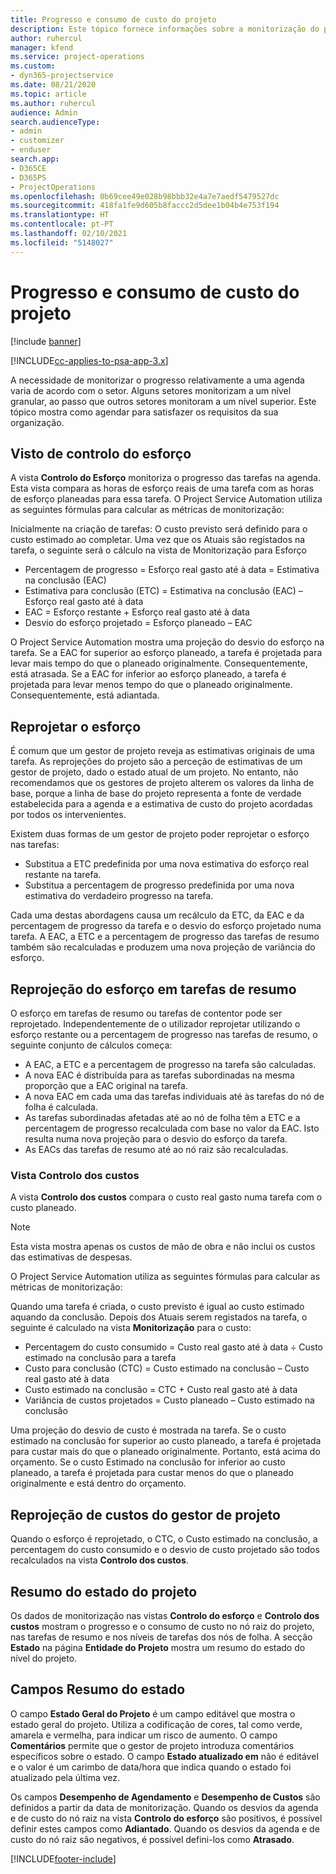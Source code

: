 ```yaml
---
title: Progresso e consumo de custo do projeto
description: Este tópico fornece informações sobre a monitorização do progresso e o consumo de custo do projeto.
author: ruhercul
manager: kfend
ms.service: project-operations
ms.custom:
- dyn365-projectservice
ms.date: 08/21/2020
ms.topic: article
ms.author: ruhercul
audience: Admin
search.audienceType:
- admin
- customizer
- enduser
search.app:
- D365CE
- D365PS
- ProjectOperations
ms.openlocfilehash: 0b69cee49e028b98bbb32e4a7e7aedf5479527dc
ms.sourcegitcommit: 418fa1fe9d605b8faccc2d5dee1b04b4e753f194
ms.translationtype: HT
ms.contentlocale: pt-PT
ms.lasthandoff: 02/10/2021
ms.locfileid: "5148027"
---
```

# <a name="project-progress-and-cost-consumption"></a>Progresso e consumo de custo do projeto

[!include [banner](../includes/psa-now-project-operations.md)]

[!INCLUDE[cc-applies-to-psa-app-3.x](../includes/cc-applies-to-psa-app-3x.md)]

A necessidade de monitorizar o progresso relativamente a uma agenda varia de acordo com o setor. Alguns setores monitorizam a um nível granular, ao passo que outros setores monitoram a um nível superior. Este tópico mostra como agendar para satisfazer os requisitos da sua organização.

## <a name="effort-tracking-view"></a>Visto de controlo do esforço

A vista **Controlo do Esforço** monitoriza o progresso das tarefas na agenda. Esta vista compara as horas de esforço reais de uma tarefa com as horas de esforço planeadas para essa tarefa. O Project Service Automation utiliza as seguintes fórmulas para calcular as métricas de monitorização:

Inicialmente na criação de tarefas: O custo previsto será definido para o custo estimado ao completar. Uma vez que os Atuais são registados na tarefa, o seguinte será o cálculo na vista de Monitorização para Esforço

- Percentagem de progresso = Esforço real gasto até à data = Estimativa na conclusão (EAC) 
- Estimativa para conclusão (ETC) = Estimativa na conclusão (EAC) – Esforço real gasto até à data 
- EAC = Esforço restante + Esforço real gasto até à data 
- Desvio do esforço projetado = Esforço planeado – EAC

O Project Service Automation mostra uma projeção do desvio do esforço na tarefa. Se a EAC for superior ao esforço planeado, a tarefa é projetada para levar mais tempo do que o planeado originalmente. Consequentemente, está atrasada. Se a EAC for inferior ao esforço planeado, a tarefa é projetada para levar menos tempo do que o planeado originalmente. Consequentemente, está adiantada.

## <a name="reprojecting-effort"></a>Reprojetar o esforço

É comum que um gestor de projeto reveja as estimativas originais de uma tarefa. As reprojeções do projeto são a perceção de estimativas de um gestor de projeto, dado o estado atual de um projeto. No entanto, não recomendamos que os gestores de projeto alterem os valores da linha de base, porque a linha de base do projeto representa a fonte de verdade estabelecida para a agenda e a estimativa de custo do projeto acordadas por todos os intervenientes.

Existem duas formas de um gestor de projeto poder reprojetar o esforço nas tarefas:

- Substitua a ETC predefinida por uma nova estimativa do esforço real restante na tarefa. 
- Substitua a percentagem de progresso predefinida por uma nova estimativa do verdadeiro progresso na tarefa.

Cada uma destas abordagens causa um recálculo da ETC, da EAC e da percentagem de progresso da tarefa e o desvio do esforço projetado numa tarefa. A EAC, a ETC e a percentagem de progresso das tarefas de resumo também são recalculadas e produzem uma nova projeção de variância do esforço.

## <a name="reprojection-of-effort-on-summary-tasks"></a>Reprojeção do esforço em tarefas de resumo

O esforço em tarefas de resumo ou tarefas de contentor pode ser reprojetado. Independentemente de o utilizador reprojetar utilizando o esforço restante ou a percentagem de progresso nas tarefas de resumo, o seguinte conjunto de cálculos começa:

- A EAC, a ETC e a percentagem de progresso na tarefa são calculadas.
- A nova EAC é distribuída para as tarefas subordinadas na mesma proporção que a EAC original na tarefa.
- A nova EAC em cada uma das tarefas individuais até às tarefas do nó de folha é calculada. 
- As tarefas subordinadas afetadas até ao nó de folha têm a ETC e a percentagem de progresso recalculada com base no valor da EAC. Isto resulta numa nova projeção para o desvio do esforço da tarefa. 
- As EACs das tarefas de resumo até ao nó raiz são recalculadas.

### <a name="cost-tracking-view"></a>Vista Controlo dos custos 

A vista **Controlo dos custos** compara o custo real gasto numa tarefa com o custo planeado. 

> [!NOTE]
> Esta vista mostra apenas os custos de mão de obra e não inclui os custos das estimativas de despesas. 

O Project Service Automation utiliza as seguintes fórmulas para calcular as métricas de monitorização:

Quando uma tarefa é criada, o custo previsto é igual ao custo estimado aquando da conclusão. Depois dos Atuais serem registados na tarefa, o seguinte é calculado na vista **Monitorização** para o custo:

 - Percentagem do custo consumido = Custo real gasto até à data ÷ Custo estimado na conclusão para a tarefa
 - Custo para conclusão (CTC) = Custo estimado na conclusão – Custo real gasto até à data
 - Custo estimado na conclusão = CTC + Custo real gasto até à data
 - Variância de custos projetados = Custo planeado – Custo estimado na conclusão

Uma projeção do desvio de custo é mostrada na tarefa. Se o custo estimado na conclusão for superior ao custo planeado, a tarefa é projetada para custar mais do que o planeado originalmente. Portanto, está acima do orçamento. Se o custo Estimado na conclusão for inferior ao custo planeado, a tarefa é projetada para custar menos do que o planeado originalmente e está dentro do orçamento.

## <a name="project-managers-reprojection-of-cost"></a>Reprojeção de custos do gestor de projeto

Quando o esforço é reprojetado, o CTC, o Custo estimado na conclusão, a percentagem do custo consumido e o desvio de custo projetado são todos recalculados na vista **Controlo dos custos**.

## <a name="project-status-summary"></a>Resumo do estado do projeto

Os dados de monitorização nas vistas **Controlo do esforço** e **Controlo dos custos** mostram o progresso e o consumo de custo no nó raiz do projeto, nas tarefas de resumo e nos níveis de tarefas dos nós de folha. A secção **Estado** na página **Entidade do Projeto** mostra um resumo do estado do nível do projeto.

## <a name="status-summary-fields"></a>Campos Resumo do estado

O campo **Estado Geral do Projeto** é um campo editável que mostra o estado geral do projeto. Utiliza a codificação de cores, tal como verde, amarela e vermelha, para indicar um risco de aumento. O campo **Comentários** permite que o gestor de projeto introduza comentários específicos sobre o estado. O campo **Estado atualizado em** não é editável e o valor é um carimbo de data/hora que indica quando o estado foi atualizado pela última vez.

Os campos **Desempenho de Agendamento** e **Desempenho de Custos** são definidos a partir da data de monitorização. Quando os desvios da agenda e de custo do nó raiz na vista **Controlo do esforço** são positivos, é possível definir estes campos como **Adiantado**. Quando os desvios da agenda e de custo do nó raiz são negativos, é possível defini-los como **Atrasado**.


[!INCLUDE[footer-include](../includes/footer-banner.md)]